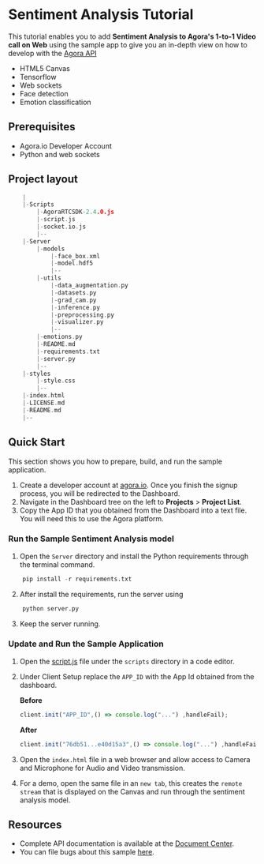 # Sentiment Analysis Tutorial
This tutorial enables you to add **Sentiment Analysis to Agora's 1-to-1 Video call on Web** using the sample app to give you an in-depth view on how to develop with the [Agora API](https://docs.agora.io/en/2.2/product/Voice/API%20Reference/communication_web_audio#voice-call-api)

 - HTML5 Canvas
 - Tensorflow
 - Web sockets
 - Face detection
 - Emotion classification

## Prerequisites
- Agora.io Developer Account
- Python and web sockets

## Project layout

```C
	|
	|-Scripts
		|-AgoraRTCSDK-2.4.0.js
		|-script.js
		|-socket.io.js
		|--
	|-Server
		|-models
			|-face_box.xml
			|-model.hdf5
			|--
		|-utils
			|-data_augmentation.py
			|-datasets.py
			|-grad_cam.py
			|-inference.py
			|-preprocessing.py
			|-visualizer.py
			|--
		|-emotions.py
		|-README.md
		|-requirements.txt
		|-server.py
		|--
	|-styles
		|-style.css
		|--
	|-index.html
	|-LICENSE.md
	|-README.md
	|--
```

## Quick Start
This section shows you how to prepare, build, and run the sample application.

1. Create a developer account at [agora.io](https://dashboard.agora.io/signin/). Once you finish the signup process, you will be redirected to the Dashboard.
2. Navigate in the Dashboard tree on the left to **Projects** > **Project List**.
3. Copy the App ID that you obtained from the Dashboard into a text file. You will need this to use the Agora platform.

### Run the Sample Sentiment Analysis model 

1. Open the `Server` directory and install the Python requirements through the terminal command.
```python
    pip install -r requirements.txt
```
2. After install the requirements, run the server using
```python
    python server.py
```
3. Keep the server running.

### Update and Run the Sample Application 

1. Open the [script.js](scripts/script.js) file under the `scripts` directory in a code editor.
2. Under Client Setup replace the `APP_ID` with the App Id obtained from the dashboard.

	**Before**

	``` JavaScript
	client.init("APP_ID",() => console.log("...") ,handleFail);
	```

	**After**

	``` JavaScript
	client.init("76db51...e40d15a3",() => console.log("...") ,handleFail);
	```
3. Open the `index.html` file in a web browser and allow access to Camera and Microphone for Audio and Video transmission.
4. For a demo, open the same file in an `new tab`, this creates the `remote stream` that is displayed on the Canvas and run through the sentiment analysis model.

## Resources
* Complete API documentation is available at the [Document Center](https://docs.agora.io/en/).
* You can file bugs about this sample [here](https://github.com/nishnash54/SentimentAnalysis/issues).

